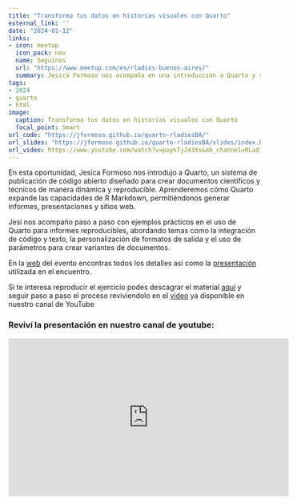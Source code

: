 ```yaml
---
title: "Transforma tus datos en historias visuales con Quarto"
external_link: ''
date: "2024-01-12"
links:
- icon: meetup
  icon_pack: nov
  name: Seguinos
  url: "https://www.meetup.com/es/rladies-buenos-aires/"
  summary: Jesica Formoso nos acompaña en una introducción a Quarto y sus posibilidades como plataforma de publicación.
tags:
- 2024
- quarto
- html
image:
  caption: Transforma tus datos en historias visuales con Quarto
  focal_point: Smart
url_code: "https://jformoso.github.io/quarto-rladiesBA/"
url_slides: "https://jformoso.github.io/quarto-rladiesBA/slides/index.html#/title-slide"
url_video: https://www.youtube.com/watch?v=puykTjJ43Xs&ab_channel=RLadiesBuenosAires
---
```



En esta oportunidad, Jesica Formoso nos introdujo a Quarto, un sistema de publicación de código abierto diseñado para crear documentos científicos y técnicos de manera dinámica y reproducible.
Aprenderemos cómo Quarto expande las capacidades de R Markdown, permitiéndonos generar informes, presentaciones y sitios web. 

Jesi nos acompaño paso a paso con ejemplos prácticos en el uso de Quarto para informes reproducibles, abordando temas como la integración de código y texto, la personalización de formatos de salida y el uso de parámetros para crear variantes de documentos.

En la [web]('https://github.com/JFormoso/quarto-rladiesBA/tree/main') del evento encontras todos los detalles asi como la [presentación]('https://jformoso.github.io/quarto-rladiesBA/slides/index.html#/title-slide') utilizada en el encuentro. 

Si te interesa reproducir el ejercicio podes descagrar el material [aquí](https://github.com/JFormoso/quarto-rladiesBA/tree/main/exercises) y seguir paso a paso el proceso reviviendolo en el [video](https://www.youtube.com/watch?v=puykTjJ43Xs&ab_channel=RLadiesBuenosAires) ya disponible en nuestro canal de YouTube 

### Reviví la presentación en nuestro canal de youtube:

<iframe width="560" height="315" src="https://www.youtube.com/embed/puykTjJ43Xs?si=gw8MFluRhkgICPY9" title="YouTube video player" frameborder="0" allow="accelerometer; autoplay; clipboard-write; encrypted-media; gyroscope; picture-in-picture; web-share" referrerpolicy="strict-origin-when-cross-origin" allowfullscreen></iframe>


